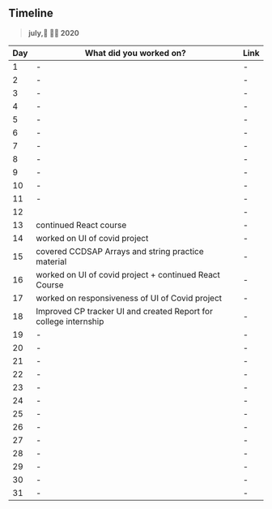 ## Timeline

> **july,🎉 👩‍🏫 2020**

| Day | What did you worked on?  | Link    |
| --- | ------------------------ | ------- |
|1|-|-|
|2|-|-|
|3|-|-|
|4|-|-|
|5|-|-|
|6|-|-|
|7|-|-|
|8|-|-|
|9|-|-|
|10|-|-|
|11|-|-|
|12||-|
|13|continued React course |-|
|14|worked on UI of covid project |-|
|15|covered CCDSAP Arrays and string practice material|-|
|16|worked on UI of covid project + continued React Course|-|
|17|worked on responsiveness of UI of Covid project |-|
|18|Improved CP tracker UI and created Report for college internship |-|
|19|-|-|
|20|-|-|
|21|-|-|
|22|-|-|
|23|-|-|
|24|-|-|
|25|-|-|
|26|-|-|
|27|-|-|
|28|-|-|
|29|-|-|
|30|-|-|
|31|-|-|



